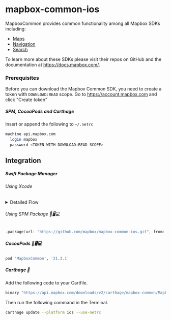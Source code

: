 # mapbox-common-ios

MapboxCommon provides common functionality among all Mapbox SDKs including:

* [Maps](https://github.com/mapbox/mapbox-maps-ios)
* [Navigation](https://github.com/mapbox/mapbox-navigation-ios)
* [Search](https://github.com/mapbox/search-ios)

To learn more about these SDKs please visit their repos on GitHub and the documentation at https://docs.mapbox.com/.

### Prerequisites

Before you can download the Mapbox Common SDK, you need to create a token with `DOWNLOAD:READ` scope.
Go to https://account.mapbox.com and click "Create token"

##### SPM, CocoaPods and Carthage
Insert or append the following to `~/.netrc`

```bash
machine api.mapbox.com
  login mapbox
  password <TOKEN WITH DOWNLOAD:READ SCOPE>
```

## Integration

##### Swift Package Manager

###### Using Xcode

<details><summary>Detailed Flow</summary>
<img src=".img/spmx-1.png">
<img src=".img/spmx-2.png">
<img src=".img/spmx-3.png">
<img src=".img/spmx-4.png">
</details>

###### Using SPM Package 📱🖥💻

```swift
.package(url: "https://github.com/mapbox/mapbox-common-ios.git", from: "21.3.1"),
```

##### CocoaPods 📱🖥💻

```ruby
pod 'MapboxCommon', '21.3.1'
```

##### Carthage 📱

Add the following code to your Cartfile.

```bash
binary "https://api.mapbox.com/downloads/v2/carthage/mapbox-common/MapboxCommon-ios.json" == 21.3.1
```

Then run the following command in the Terminal.
```bash
carthage update --platform ios --use-netrc
```
